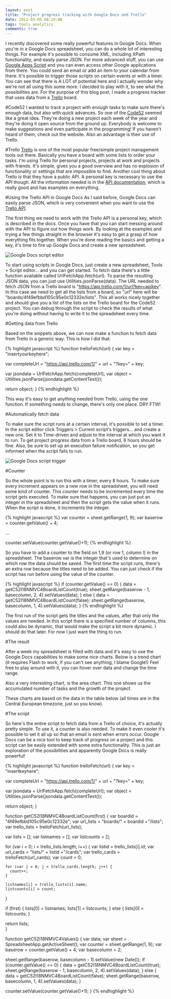 ```yaml
---
layout: post
title: "Project progress tracking with Google Docs and Trello"
date: 2012-03-05 08:24:00
tags: tools analytics
comments: true
---
```

I recently discovered some really powerful features in Google Docs. When you're in a Google Docs spreadsheet, you can do a whole lot of interesting things. For example it's possible to consume XML, including XPath functionality, and easily parse JSON. For more advanced stuff, you can use [Google Apps Script](https://en.wikipedia.org/wiki/Google_Apps_Script) and you can even access other Google applications from there. You could send an email or add an item to your calendar from there. It's possible to trigger those scripts on certain events or with a timer. You can see that there is A LOT of potential here and I actually wonder why we're not all using this some more. I decided to play with it, to see what the possibilities are. For the purpose of this blog post, I made a progress tracker that uses data from a [Trello](https://trello.com/) board.

#Code52
I wanted to track a project with enough tasks to make sure there's enough data, but also with quick advances. So one of the [Code52](http://code52.org/) seemed like a great idea. They're doing a new project each week of the year and they're doing it open source from the ground up. Everybody is welcome to make suggestions and even participate in the programming! If you haven't heard of them, check out the website. Also an advantage is their use of Trello.

#Trello
[Trello](https://trello.com/) is one of the most popular free/simple project management tools out there. Basically you have a board with some lists to order your tasks. I'm using Trello for personal projects, projects at work and projects with friends. It's simple, gives you a good overview and has no explosion of functionality or settings that are impossible to find. Another cool thing about Trello is that they have a public API. A personal key is necessary to use the API though. All the information needed is in the [API documentation](https://trello.com/docs/), which is really good and has examples on everything.

#Using the Trello API in Google Docs
As I said before, Google Docs can easily parse JSON, which is very convenient when you want to use the [Trello API](https://trello.com/docs/).

The first thing we need to work with the Trello API is a personal key, which is described in the docs. Once you have that you can start messing around with the API to figure out how things work. By looking at the examples and trying a few things straight in the browser it's easy to get a grasp of how everything fits together. When you're done reading the basics and getting a key, it's time to fire up Google Docs and create a new spreadsheet.

![Google Docs script editor](http://kevinpelgrims.com/blog/files/images/2012/03/googledocs_script_editor.png)

To start using scripts in Google Docs, just create a new spreadsheet, Tools > Script editor... and you can get started. To fetch data there's a little function available called UrlFetchApp.fetch(url). To parse the resulting JSON data, you can just use Utilities.jsonParse(data). The URL needed to fetch JSON from a Trello board is "https://api.trello.com/1/url?key=apikey". In this case we need to get all the lists from a board, so "url" here will be "boards/4f49efbbd105c95e0c12332e/lists". This all works nicely together and should give you a list of the lists on the Trello board for the Code52 project. You can debug through the script to check the results of what you're doing without having to write it to the spreadsheet every time.

#Getting data from Trello

Based on the snippets above, we can now make a function to fetch data from Trello in a generic way. This is how I did that:

{% highlight javascript %}
function trelloFetch(url) {
  var key = "insertyourkeyhere";
  
  var completeUrl = "https://api.trello.com/1/" + url + "?key=" + key;
  
  var jsondata = UrlFetchApp.fetch(completeUrl);
  var object = Utilities.jsonParse(jsondata.getContentText());
  
  return object;
}
{% endhighlight %}

This way it's easy to get anything needed from Trello, using the one function. If something needs to change, there's only one place. DRY FTW!

#Automatically fetch data

To make sure the script runs at a certain interval, it's possible to set a timer. In the script editor click Triggers > Current script's triggers... and create a new one. Set it to Time-driven and adjust to the interval at which you want it to run. To get project progress data from a Trello board, 8 hours should be fine. Also, be sure to set up an execution failure notification, so you get informed when the script fails to run.

![Google Docs script trigger](http://kevinpelgrims.com/blog/files/images/2012/03/googledocs_script_trigger.png)

#Counter

So the whole point is to run this with a timer, every 8 hours. To make sure every increment appears on a new row in the spreadsheet, you will need some kind of counter. This counter needs to be incremented every time the script gets executed. To make sure that happens, you can just put an integer in the spreadsheet and then the script gets the value when it runs. When the script is done, it increments the integer.

{% highlight javascript %}
var counter = sheet.getRange(1, 9);
var baserow = counter.getValue() + 4;

...

counter.setValue(counter.getValue()+1);
{% endhighlight %}

So you have to add a counter to the field on 1,9 (or row 1, column I) in the spreadsheet. The baserow var is the integer that's used to determine on which row the data should be saved. The first time the script runs, there's an extra row because the titles need to be added. You can just check if the script has run before using the value of the counter.

{% highlight javascript %}
if (counter.getValue() == 0) {
  data = getC52I18NMVC4BoardListCount(true);
  sheet.getRange(baserow - 1, basecolumn, 2, 4).setValues(data);
}
else {
  data = getC52I18NMVC4BoardListCount(false);
  sheet.getRange(baserow, basecolumn, 1, 4).setValues(data);
}
{% endhighlight %}

The first run of the script gets the titles and the values, after that only the values are needed. In this script there is a specified number of columns, this could also be dynamic, that would make the script a bit more dynamic. I should do that later. For now I just want the thing to run.

#The result

After a week my spreadsheet is filled with data and it's easy to use the Google Docs capabilities to make some nice charts. Below is a trend chart (it requires Flash to work, if you can't see anything, I blame Google!) Feel free to play around with it, you can hover over data and change the time range.

<div class="chartcontainer nostyle">
<script type="text/javascript" src="//ajax.googleapis.com/ajax/static/modules/gviz/1.0/chart.js"> {"dataSourceUrl":"//docs.google.com/spreadsheet/tq?key=0ApwJowwU8HpHdDBzUGx4dUxpT093VUxHZWplN2VhclE&transpose=0&headers=1&range=A3%3AE24&gid=0&pub=1","options":{"displayAnnotations":true,"vAxes":[{"viewWindowMode":"pretty","viewWindow":{}},{"viewWindowMode":"pretty","viewWindow":{}}],"booleanRole":"certainty","animation":{"duration":500},"vAxis":{"format":""},"useFirstColumnAsDomain":true,"displayZoomButtons":false,"wmode":"opaque","hAxis":{"maxAlternations":1,"format":""},"width":600,"height":371},"state":{},"view":["{\"columns\":[0,1,2,3,4]}","{\"columns\":[0,1,2,3,4]}","{\"columns\":[0,1,2,3,4]}"],"chartType":"AnnotatedTimeLine","chartName":"Trello progress"} </script>
</div>

Also a very interesting chart, is the area chart. This one shows us the accumulated number of tasks and the growth of the project.

<div class="chartcontainer">
<script type="text/javascript" src="//ajax.googleapis.com/ajax/static/modules/gviz/1.0/chart.js"> {"dataSourceUrl":"//docs.google.com/spreadsheet/tq?key=0ApwJowwU8HpHdDBzUGx4dUxpT093VUxHZWplN2VhclE&transpose=0&headers=1&range=A3%3AE24&gid=0&pub=1","options":{"vAxes":[{"title":null,"minValue":null,"viewWindowMode":"pretty","viewWindow":{"min":null,"max":null},"maxValue":null},{"viewWindowMode":"pretty","viewWindow":{}}],"booleanRole":"certainty","animation":{"duration":500},"vAxis":{"format":""},"useFirstColumnAsDomain":true,"hAxis":{"maxAlternations":1,"format":""},"isStacked":true,"width":600,"height":371},"state":{},"view":["{\"columns\":[0,1,2,3,4]}","{\"columns\":[0,1,2,3,4]}","{\"columns\":[0,1,2,3,4]}"],"chartType":"AreaChart","chartName":"Trello progress"} </script>
</div>

These charts are based on the data in the table below (all times are in the Central European timezone, just so you know).

<div class="chartcontainer">
<script type="text/javascript" src="//ajax.googleapis.com/ajax/static/modules/gviz/1.0/chart.js"> {"dataSourceUrl":"//docs.google.com/spreadsheet/tq?key=0ApwJowwU8HpHdDBzUGx4dUxpT093VUxHZWplN2VhclE&transpose=0&headers=1&range=A3%3AE24&gid=0&pub=1","options":{"vAxes":[{"viewWindowMode":"pretty","viewWindow":{}},{"viewWindowMode":"pretty","viewWindow":{}}],"sortColumn":null,"booleanRole":"certainty","showRowNumber":false,"animation":{"duration":500},"page":"disable","vAxis":{"format":""},"useFirstColumnAsDomain":true,"hAxis":{"maxAlternations":1,"format":""},"width":600,"height":371},"state":{},"view":["{\"columns\":[0,1,2,3,4]}","{\"columns\":[0,1,2,3,4]}","{\"columns\":[0,1,2,3,4]}"],"chartType":"Table","chartName":"Data"} </script>
</div>

#The script

So here's the entire script to fetch data from a Trello of choice, it's actually pretty simple. To use it, a counter is also needed. To make it even cooler it's possible to set it all up so that an email is sent when errors occur. Google Docs can be a nice tool to keep track of progress on a project and this script can be easily extended with some extra functionality. This is just an exploration of the possibilities and apparently Google Docs is really powerful!

{% highlight javascript %}
function trelloFetch(url) {
  var key = "insertkeyhere";
  
  var completeUrl = "https://api.trello.com/1/" + url + "?key=" + key;
  
  var jsondata = UrlFetchApp.fetch(completeUrl);
  var object = Utilities.jsonParse(jsondata.getContentText());
  
  return object;
}

function getC52I18NMVC4BoardListCount(first) {
  var boardid = "4f49efbbd105c95e0c12332e";
  var url_lists = "boards/" + boardid +"/lists";
  var trello_lists = trelloFetch(url_lists);
  
  var lists = [];
  var listnames = [];
  var listcounts = [];
  
  for (var i = 0; i < trello_lists.length; i++) {
    var listid = trello_lists[i].id;
    var url_cards = "lists/" + listid +"/cards";
    var trello_cards = trelloFetch(url_cards);
    var count = 0;
    
    for (var j = 0; j < trello_cards.length; j++) {
      count++;
    }
    
    listnames[i] = trello_lists[i].name;
    listcounts[i] = count;
  }
  
  if (first) {
    lists[0] = listnames;
    lists[1] = listcounts;
  }
  else {
    lists[0] = listcounts;
  }
  
  return lists;  
}

function getC52I18NMVC4Values() {
  var data;
  var sheet = SpreadsheetApp.getActiveSheet();
  var counter = sheet.getRange(1, 9);
  var baserow = counter.getValue() + 4;
  var basecolumn = 2;
  
  sheet.getRange(baserow, basecolumn - 1).setValue(new Date());
  if (counter.getValue() == 0) {
    data = getC52I18NMVC4BoardListCount(true);
    sheet.getRange(baserow - 1, basecolumn, 2, 4).setValues(data);
  }
  else {
    data = getC52I18NMVC4BoardListCount(false);
    sheet.getRange(baserow, basecolumn, 1, 4).setValues(data);
  }
  
  counter.setValue(counter.getValue()+1);
}
{% endhighlight %}
